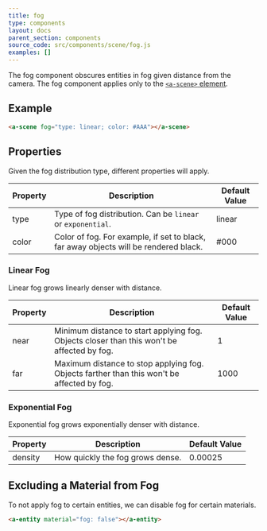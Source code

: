 ```yaml
---
title: fog
type: components
layout: docs
parent_section: components
source_code: src/components/scene/fog.js
examples: []
---
```


The fog component obscures entities in fog given distance from the camera. The
fog component applies only to the [`<a-scene>` element][scene].

## Example

```html
<a-scene fog="type: linear; color: #AAA"></a-scene>
```

## Properties

Given the fog distribution type, different properties will apply.

| Property | Description                                                                          | Default Value |
|----------|--------------------------------------------------------------------------------------|---------------|
| type     | Type of fog distribution. Can be `linear` or `exponential`.                          | linear        |
| color    | Color of fog. For example, if set to black, far away objects will be rendered black. | #000          |

### Linear Fog

Linear fog grows linearly denser with distance.

| Property | Description                                                                                | Default Value |
|----------|--------------------------------------------------------------------------------------------|---------------|
| near     | Minimum distance to start applying fog. Objects closer than this won't be affected by fog. | 1             |
| far      | Maximum distance to stop applying fog. Objects farther than this won't be affected by fog. | 1000          |

### Exponential Fog

Exponential fog grows exponentially denser with distance.

| Property | Description                      | Default Value |
|----------|----------------------------------|---------------|
| density  | How quickly the fog grows dense. | 0.00025       |

## Excluding a Material from Fog

To not apply fog to certain entities, we can disable fog for certain materials.

```html
<a-entity material="fog: false"></a-entity>
```

[scene]: ../core/scene.md
